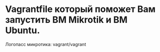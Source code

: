 # Vagrantfile который поможет Вам запустить ВМ Mikrotik и ВМ Ubuntu.
Логопасс микротика: vagrant/vagrant
